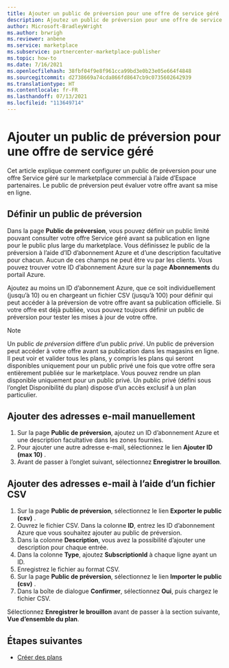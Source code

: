 ```yaml
---
title: Ajouter un public de préversion pour une offre de service géré
description: Ajoutez un public de préversion pour une offre de service géré sur la Place de marché Azure.
author: Microsoft-BradleyWright
ms.author: brwrigh
ms.reviewer: anbene
ms.service: marketplace
ms.subservice: partnercenter-marketplace-publisher
ms.topic: how-to
ms.date: 7/16/2021
ms.openlocfilehash: 38fbf04f9e8f961cca99bd3e0b23e05e664f4848
ms.sourcegitcommit: d2738669a74cda866fd8647cb9c0735602642939
ms.translationtype: HT
ms.contentlocale: fr-FR
ms.lasthandoff: 07/13/2021
ms.locfileid: "113649714"
---
```

# <a name="add-a-preview-audience-for-a-managed-service-offer"></a>Ajouter un public de préversion pour une offre de service géré

Cet article explique comment configurer un public de préversion pour une offre Service géré sur le marketplace commercial à l’aide d’Espace partenaires. Le public de préversion peut évaluer votre offre avant sa mise en ligne.

## <a name="define-a-preview-audience"></a>Définir un public de préversion

Dans la page **Public de préversion**, vous pouvez définir un public limité pouvant consulter votre offre Service géré avant sa publication en ligne pour le public plus large du marketplace. Vous définissez le public de la préversion à l’aide d’ID d’abonnement Azure et d’une description facultative pour chacun. Aucun de ces champs ne peut être vu par les clients. Vous pouvez trouver votre ID d’abonnement Azure sur la page **Abonnements** du portail Azure.

Ajoutez au moins un ID d’abonnement Azure, que ce soit individuellement (jusqu’à 10) ou en chargeant un fichier CSV (jusqu’à 100) pour définir qui peut accéder à la préversion de votre offre avant sa publication officielle. Si votre offre est déjà publiée, vous pouvez toujours définir un public de préversion pour tester les mises à jour de votre offre.

> [!NOTE]
> Un public *de préversion* diffère d’un public *privé*. Un public de préversion peut accéder à votre offre avant sa publication dans les magasins en ligne. Il peut voir et valider tous les plans, y compris les plans qui seront disponibles uniquement pour un public privé une fois que votre offre sera entièrement publiée sur le marketplace. Vous pouvez rendre un plan disponible uniquement pour un public privé. Un public privé (défini sous l’onglet Disponibilité du plan) dispose d’un accès exclusif à un plan particulier.

## <a name="add-email-addresses-manually"></a>Ajouter des adresses e-mail manuellement

1. Sur la page **Public de préversion**, ajoutez un ID d’abonnement Azure et une description facultative dans les zones fournies.
2. Pour ajouter une autre adresse e-mail, sélectionnez le lien **Ajouter ID (max 10)** .
3. Avant de passer à l’onglet suivant, sélectionnez **Enregistrer le brouillon**.

## <a name="add-email-addresses-using-a-csv-file"></a>Ajouter des adresses e-mail à l’aide d’un fichier CSV

1. Sur la page **Public de préversion**, sélectionnez le lien **Exporter le public (csv)** .
2. Ouvrez le fichier CSV. Dans la colonne **ID**, entrez les ID d’abonnement Azure que vous souhaitez ajouter au public de préversion.
3. Dans la colonne **Description**, vous avez la possibilité d’ajouter une description pour chaque entrée.
4. Dans la colonne **Type**, ajoutez **SubscriptionId** à chaque ligne ayant un ID.
5. Enregistrez le fichier au format CSV.
6. Sur la page **Public de préversion**, sélectionnez le lien **Importer le public (csv)** .
7. Dans la boîte de dialogue **Confirmer**, sélectionnez **Oui**, puis chargez le fichier CSV.

Sélectionnez **Enregistrer le brouillon** avant de passer à la section suivante, **Vue d’ensemble du plan**.

## <a name="next-steps"></a>Étapes suivantes

* [Créer des plans](create-managed-service-offer-plans.md)
